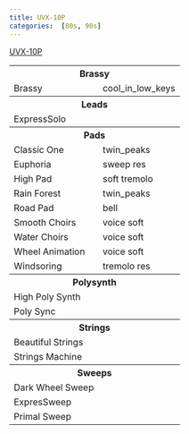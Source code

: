 ```yaml
---
title: UVX-10P
categories:  [80s, 90s]
---
```


[UVX-10P](http://www.uvi.net/fr/le-coin-vintage/uvx-10p.html)

<table>

<tr><th colspan="2">Brassy</th></tr>
<tr class="coolpreset"><td>Brassy</td><td>cool_in_low_keys</td></tr>

<tr><th colspan="2">Leads</th></tr>
<tr class="coolpreset"><td>ExpressSolo</td><td></td></tr>

<tr><th colspan="2">Pads</th></tr>
<tr class="coolpreset"><td>Classic One</td><td>twin_peaks</td></tr>
<tr><td>Euphoria</td><td>sweep res</td></tr>
<tr><td>High Pad</td><td>soft tremolo</td></tr>
<tr class="coolpreset"><td>Rain Forest</td><td>twin_peaks</td></tr>
<tr><td>Road Pad</td><td>bell</td></tr>
<tr><td>Smooth Choirs</td><td>voice soft</td></tr>
<tr><td>Water Choirs</td><td>voice soft</td></tr>
<tr><td>Wheel Animation</td><td>voice soft</td></tr>
<tr><td>Windsoring</td><td>tremolo res</td></tr>

<tr><th colspan="2">Polysynth</th></tr>
<tr><td>High Poly Synth</td><td></td></tr>
<tr><td>Poly Sync</td><td></td></tr>

<tr><th colspan="2">Strings</th></tr>
<tr class="coolpreset"><td>Beautiful Strings</td><td></td></tr>
<tr><td>Strings Machine</td><td></td></tr>

<tr><th colspan="2">Sweeps</th></tr>
<tr><td>Dark Wheel Sweep</td><td></td></tr>
<tr><td>ExpresSweep</td><td></td></tr>
<tr><td>Primal Sweep</td><td></td></tr>

</table>